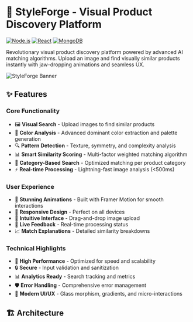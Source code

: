 # 🎨 StyleForge - Visual Product Discovery Platform

[![Node.js](https://img.shields.io/badge/Node.js-18+-green.svg)](https://nodejs.org/)
[![React](https://img.shields.io/badge/React-18-blue.svg)](https://reactjs.org/)
[![MongoDB](https://img.shields.io/badge/MongoDB-6+-green.svg)](https://www.mongodb.com/)

Revolutionary visual product discovery platform powered by advanced AI matching algorithms. Upload an image and find visually similar products instantly with jaw-dropping animations and seamless UX.

![StyleForge Banner](https://via.placeholder.com/1200x400/667eea/ffffff?text=StyleForge+Visual+Product+Discovery)

## ✨ Features

### Core Functionality
- 🖼️ **Visual Search** - Upload images to find similar products
- 🎨 **Color Analysis** - Advanced dominant color extraction and palette generation
- 🔍 **Pattern Detection** - Texture, symmetry, and complexity analysis
- 📊 **Smart Similarity Scoring** - Multi-factor weighted matching algorithm
- 📁 **Category-Based Search** - Optimized matching per product category
- ⚡ **Real-time Processing** - Lightning-fast image analysis (<500ms)

### User Experience
- 🌟 **Stunning Animations** - Built with Framer Motion for smooth interactions
- 📱 **Responsive Design** - Perfect on all devices
- 🎯 **Intuitive Interface** - Drag-and-drop image upload
- 🔄 **Live Feedback** - Real-time processing status
- 📈 **Match Explanations** - Detailed similarity breakdowns

### Technical Highlights
- 🚀 **High Performance** - Optimized for speed and scalability
- 🔒 **Secure** - Input validation and sanitization
- 📊 **Analytics Ready** - Search tracking and metrics
- 🛡️ **Error Handling** - Comprehensive error management
- 🎨 **Modern UI/UX** - Glass morphism, gradients, and micro-interactions

## 🏗️ Architecture

